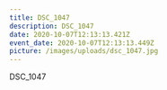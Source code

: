 ```yaml
---
title: DSC_1047
description: DSC_1047
date: 2020-10-07T12:13:13.421Z
event_date: 2020-10-07T12:13:13.449Z
picture: /images/uploads/dsc_1047.jpg
---
```

DSC_1047